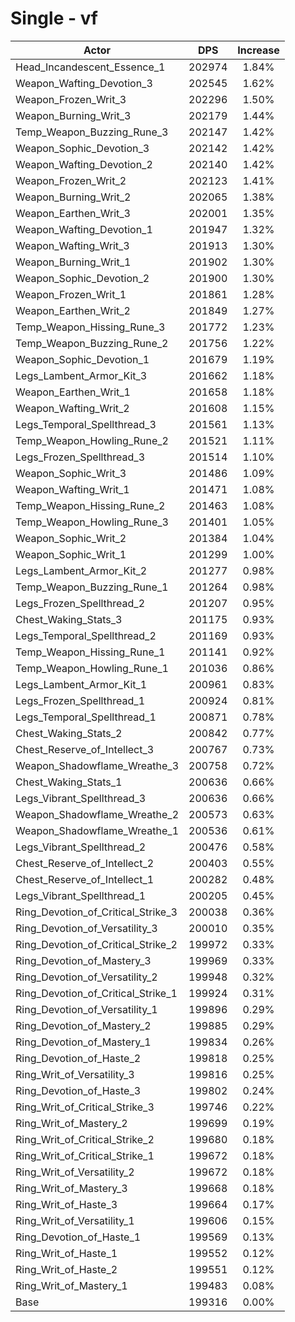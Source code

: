 # Single - vf
| Actor | DPS | Increase |
|---|:---:|:---:|
|Head_Incandescent_Essence_1|202974|1.84%|
|Weapon_Wafting_Devotion_3|202545|1.62%|
|Weapon_Frozen_Writ_3|202296|1.50%|
|Weapon_Burning_Writ_3|202179|1.44%|
|Temp_Weapon_Buzzing_Rune_3|202147|1.42%|
|Weapon_Sophic_Devotion_3|202142|1.42%|
|Weapon_Wafting_Devotion_2|202140|1.42%|
|Weapon_Frozen_Writ_2|202123|1.41%|
|Weapon_Burning_Writ_2|202065|1.38%|
|Weapon_Earthen_Writ_3|202001|1.35%|
|Weapon_Wafting_Devotion_1|201947|1.32%|
|Weapon_Wafting_Writ_3|201913|1.30%|
|Weapon_Burning_Writ_1|201902|1.30%|
|Weapon_Sophic_Devotion_2|201900|1.30%|
|Weapon_Frozen_Writ_1|201861|1.28%|
|Weapon_Earthen_Writ_2|201849|1.27%|
|Temp_Weapon_Hissing_Rune_3|201772|1.23%|
|Temp_Weapon_Buzzing_Rune_2|201756|1.22%|
|Weapon_Sophic_Devotion_1|201679|1.19%|
|Legs_Lambent_Armor_Kit_3|201662|1.18%|
|Weapon_Earthen_Writ_1|201658|1.18%|
|Weapon_Wafting_Writ_2|201608|1.15%|
|Legs_Temporal_Spellthread_3|201561|1.13%|
|Temp_Weapon_Howling_Rune_2|201521|1.11%|
|Legs_Frozen_Spellthread_3|201514|1.10%|
|Weapon_Sophic_Writ_3|201486|1.09%|
|Weapon_Wafting_Writ_1|201471|1.08%|
|Temp_Weapon_Hissing_Rune_2|201463|1.08%|
|Temp_Weapon_Howling_Rune_3|201401|1.05%|
|Weapon_Sophic_Writ_2|201384|1.04%|
|Weapon_Sophic_Writ_1|201299|1.00%|
|Legs_Lambent_Armor_Kit_2|201277|0.98%|
|Temp_Weapon_Buzzing_Rune_1|201264|0.98%|
|Legs_Frozen_Spellthread_2|201207|0.95%|
|Chest_Waking_Stats_3|201175|0.93%|
|Legs_Temporal_Spellthread_2|201169|0.93%|
|Temp_Weapon_Hissing_Rune_1|201141|0.92%|
|Temp_Weapon_Howling_Rune_1|201036|0.86%|
|Legs_Lambent_Armor_Kit_1|200961|0.83%|
|Legs_Frozen_Spellthread_1|200924|0.81%|
|Legs_Temporal_Spellthread_1|200871|0.78%|
|Chest_Waking_Stats_2|200842|0.77%|
|Chest_Reserve_of_Intellect_3|200767|0.73%|
|Weapon_Shadowflame_Wreathe_3|200758|0.72%|
|Chest_Waking_Stats_1|200636|0.66%|
|Legs_Vibrant_Spellthread_3|200636|0.66%|
|Weapon_Shadowflame_Wreathe_2|200573|0.63%|
|Weapon_Shadowflame_Wreathe_1|200536|0.61%|
|Legs_Vibrant_Spellthread_2|200476|0.58%|
|Chest_Reserve_of_Intellect_2|200403|0.55%|
|Chest_Reserve_of_Intellect_1|200282|0.48%|
|Legs_Vibrant_Spellthread_1|200205|0.45%|
|Ring_Devotion_of_Critical_Strike_3|200038|0.36%|
|Ring_Devotion_of_Versatility_3|200010|0.35%|
|Ring_Devotion_of_Critical_Strike_2|199972|0.33%|
|Ring_Devotion_of_Mastery_3|199969|0.33%|
|Ring_Devotion_of_Versatility_2|199948|0.32%|
|Ring_Devotion_of_Critical_Strike_1|199924|0.31%|
|Ring_Devotion_of_Versatility_1|199896|0.29%|
|Ring_Devotion_of_Mastery_2|199885|0.29%|
|Ring_Devotion_of_Mastery_1|199834|0.26%|
|Ring_Devotion_of_Haste_2|199818|0.25%|
|Ring_Writ_of_Versatility_3|199816|0.25%|
|Ring_Devotion_of_Haste_3|199802|0.24%|
|Ring_Writ_of_Critical_Strike_3|199746|0.22%|
|Ring_Writ_of_Mastery_2|199699|0.19%|
|Ring_Writ_of_Critical_Strike_2|199680|0.18%|
|Ring_Writ_of_Critical_Strike_1|199672|0.18%|
|Ring_Writ_of_Versatility_2|199672|0.18%|
|Ring_Writ_of_Mastery_3|199668|0.18%|
|Ring_Writ_of_Haste_3|199664|0.17%|
|Ring_Writ_of_Versatility_1|199606|0.15%|
|Ring_Devotion_of_Haste_1|199569|0.13%|
|Ring_Writ_of_Haste_1|199552|0.12%|
|Ring_Writ_of_Haste_2|199551|0.12%|
|Ring_Writ_of_Mastery_1|199483|0.08%|
|Base|199316|0.00%|
